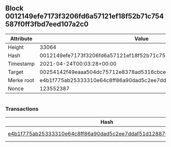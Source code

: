 ## Block 0012149efe7173f3206fd6a57121ef18f52b71c754587f0ff3fbd7eed107a2c0

Attribute | Value
--- | ---
Height | 33064
Hash | 0012149efe7173f3206fd6a57121ef18f52b71c754587f0ff3fbd7eed107a2c0
Timestamp | 2021-04-24T00:03:28+00:00
Target | 00254142f49eaaa504dc75712e8378ad5316cbcead634704b3734b6271167cc4
Merke root | e4b1f775ab25333310e64c8ff86a90dad5c2ee7ddaf51d12887067d45d618cf3
Nonce | 123552387

```

```

### Transactions

Hash | Amount
--- | ---
[e4b1f775ab25333310e64c8ff86a90dad5c2ee7ddaf51d12887067d45d618cf3](e4b1f775ab25333310e64c8ff86a90dad5c2ee7ddaf51d12887067d45d618cf3.md) | 10.00000000 SKEPTI 
